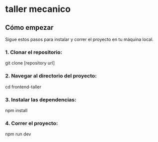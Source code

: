 # taller mecanico

## Cómo empezar

Sigue estos pasos para instalar y correr el proyecto en tu máquina local.

### 1. Clonar el repositorio:
   git clone [repository url]

### 2. Navegar al directorio del proyecto:
   cd frontend-taller

### 3. Instalar las dependencias:
   npm install

### 4. Correr el proyecto:
  npm run dev 

